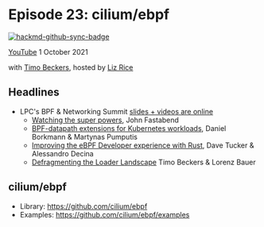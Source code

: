 # Episode 23: cilium/ebpf

[![hackmd-github-sync-badge](https://hackmd.io/Dd-WZMlhSDarhZvTlD9JzA/badge)](https://hackmd.io/Dd-WZMlhSDarhZvTlD9JzA)


[YouTube](https://youtu.be/8z2R13GRi5g)
1 October 2021

with [Timo Beckers](https://github.com/ti-mo), hosted by [Liz Rice](https://twitter.com/lizrice)

## Headlines

* LPC's BPF & Networking Summit [slides + videos are online](https://linuxplumbersconf.org/event/11/sessions/120/#all)
  * [Watching the super powers](https://linuxplumbersconf.org/event/11/contributions/947/), John Fastabend
  * [BPF-datapath extensions for Kubernetes workloads](https://linuxplumbersconf.org/event/11/contributions/953/), Daniel Borkmann & Martynas Pumputis
  * [Improving the eBPF Developer experience with Rust](https://linuxplumbersconf.org/event/11/contributions/936/), Dave Tucker & Alessandro Decina
  * [Defragmenting the Loader Landscape](https://linuxplumbersconf.org/event/11/contributions/937/) Timo Beckers & Lorenz Bauer

## cilium/ebpf

* Library: https://github.com/cilium/ebpf
* Examples: https://github.com/cilium/ebpf/examples



